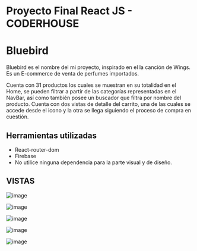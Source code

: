 # Proyecto Final React JS - CODERHOUSE
# Bluebird

Bluebird es el nombre del mi proyecto, inspirado en el la canción de Wings. Es un E-commerce de venta de perfumes importados.

Cuenta con 31 productos los cuales se muestran en su totalidad en el Home, se pueden filtrar a partir de las categorías representadas en el NavBar, así como también posee un buscador que filtra por nombre del producto. Cuenta con dos vistas de detalle del carrito, una de las cuales se accede desde el icono y la otra se llega siguiendo el proceso de compra en cuestión.

## Herramientas utilizadas

+ React-router-dom
+ Firebase
+ No utilice ninguna dependencia para la parte visual y de diseño.

## VISTAS

![image](https://user-images.githubusercontent.com/84545725/148313571-934deb7c-d9b3-4a9c-b22e-53445dd97d29.png)

![image](https://user-images.githubusercontent.com/84545725/148313800-b52842fd-a0ea-44b1-ab59-70266299777a.png)

![image](https://user-images.githubusercontent.com/84545725/148313942-433b89a2-a6d4-4872-9995-d28dcde4d40d.png)

![image](https://user-images.githubusercontent.com/84545725/148314164-806a01b9-d65d-4710-954d-7443c40a3a5e.png)

![image](https://user-images.githubusercontent.com/84545725/148314286-85e88283-82c5-49ed-9ce3-7e8315e5c59d.png)






